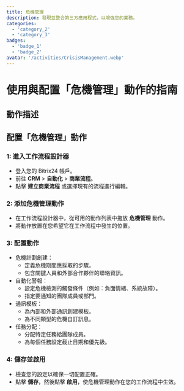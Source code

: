 ```yaml
---
title: 危機管理
description: 發現並整合第三方應用程式，以增強您的業務。
categories: 
  - 'category_2'
  - 'category_3'
badges: 
  - 'badge_1'
  - 'badge_2'
avatar: '/activities/CrisisManagement.webp'
---
```

# 使用與配置「危機管理」動作的指南

## 動作描述

## **配置「危機管理」動作**

### 1: 進入工作流程設計器
- 登入您的 Bitrix24 帳戶。
- 前往 **CRM** > **自動化** > **商業流程**。
- 點擊 **建立商業流程** 或選擇現有的流程進行編輯。

### 2: 添加危機管理動作
- 在工作流程設計器中，從可用的動作列表中拖放 **危機管理** 動作。
- 將動作放置在您希望它在工作流程中發生的位置。

### 3: 配置動作
- 危機計劃創建：
  - 定義危機期間應採取的步驟。
  - 包含關鍵人員和外部合作夥伴的聯絡資訊。
- 自動化警報：
  - 設定危機檢測的觸發條件（例如：負面情緒、系統故障）。
  - 指定要通知的團隊成員或部門。
- 通訊模板：
  - 為內部和外部通訊創建模板。
  - 為不同類型的危機自訂訊息。
- 任務分配：
  - 分配特定任務給團隊成員。
  - 為每個任務設定截止日期和優先級。

### 4: 儲存並啟用
- 檢查您的設定以確保一切配置正確。
- 點擊 **儲存**，然後點擊 **啟用**，使危機管理動作在您的工作流程中生效。